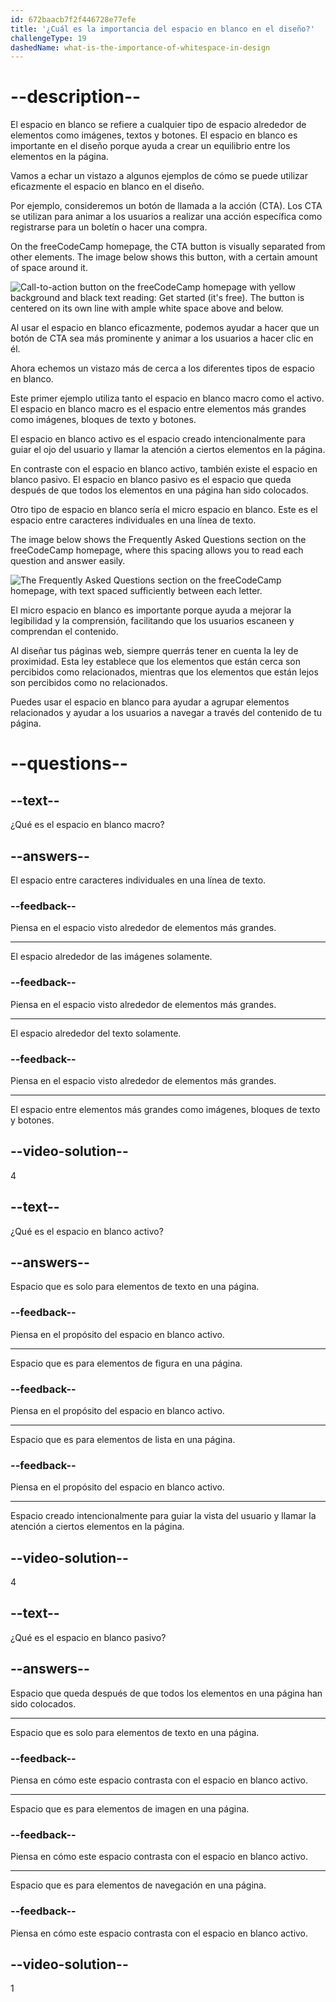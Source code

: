 ```yaml
---
id: 672baacb7f2f446728e77efe
title: '¿Cuál es la importancia del espacio en blanco en el diseño?'
challengeType: 19
dashedName: what-is-the-importance-of-whitespace-in-design
---
```


# --description--

El espacio en blanco se refiere a cualquier tipo de espacio alrededor de elementos como imágenes, textos y botones. El espacio en blanco es importante en el diseño porque ayuda a crear un equilibrio entre los elementos en la página.

Vamos a echar un vistazo a algunos ejemplos de cómo se puede utilizar eficazmente el espacio en blanco en el diseño.

Por ejemplo, consideremos un botón de llamada a la acción (CTA). Los CTA se utilizan para animar a los usuarios a realizar una acción específica como registrarse para un boletín o hacer una compra.

On the freeCodeCamp homepage, the CTA button is visually separated from other elements. The image below shows this button, with a certain amount of space around it.

<img src="https://cdn.freecodecamp.org/curriculum/lecture-transcripts/what-is-the-importance-of-whitespace-in-design-1.png" alt="Call-to-action button on the freeCodeCamp homepage with yellow background and black text reading: Get started (it's free). The button is centered on its own line with ample white space above and below." />

Al usar el espacio en blanco eficazmente, podemos ayudar a hacer que un botón de CTA sea más prominente y animar a los usuarios a hacer clic en él.

Ahora echemos un vistazo más de cerca a los diferentes tipos de espacio en blanco.

Este primer ejemplo utiliza tanto el espacio en blanco macro como el activo. El espacio en blanco macro es el espacio entre elementos más grandes como imágenes, bloques de texto y botones.

El espacio en blanco activo es el espacio creado intencionalmente para guiar el ojo del usuario y llamar la atención a ciertos elementos en la página.

En contraste con el espacio en blanco activo, también existe el espacio en blanco pasivo. El espacio en blanco pasivo es el espacio que queda después de que todos los elementos en una página han sido colocados.

Otro tipo de espacio en blanco sería el micro espacio en blanco. Este es el espacio entre caracteres individuales en una línea de texto.

The image below shows the Frequently Asked Questions section on the freeCodeCamp homepage, where this spacing allows you to read each question and answer easily.

<img src="https://cdn.freecodecamp.org/curriculum/lecture-transcripts/what-is-the-importance-of-whitespace-in-design-2.png" alt="The Frequently Asked Questions section on the freeCodeCamp homepage, with text spaced sufficiently between each letter." />

El micro espacio en blanco es importante porque ayuda a mejorar la legibilidad y la comprensión, facilitando que los usuarios escaneen y comprendan el contenido.

Al diseñar tus páginas web, siempre querrás tener en cuenta la ley de proximidad. Esta ley establece que los elementos que están cerca son percibidos como relacionados, mientras que los elementos que están lejos son percibidos como no relacionados.

Puedes usar el espacio en blanco para ayudar a agrupar elementos relacionados y ayudar a los usuarios a navegar a través del contenido de tu página.

# --questions--

## --text--

¿Qué es el espacio en blanco macro?

## --answers--

El espacio entre caracteres individuales en una línea de texto.

### --feedback--

Piensa en el espacio visto alrededor de elementos más grandes.

---

El espacio alrededor de las imágenes solamente.

### --feedback--

Piensa en el espacio visto alrededor de elementos más grandes.

---

El espacio alrededor del texto solamente.

### --feedback--

Piensa en el espacio visto alrededor de elementos más grandes.

---

El espacio entre elementos más grandes como imágenes, bloques de texto y botones.

## --video-solution--

4

## --text--

¿Qué es el espacio en blanco activo?

## --answers--

Espacio que es solo para elementos de texto en una página.

### --feedback--

Piensa en el propósito del espacio en blanco activo.

---

Espacio que es para elementos de figura en una página.

### --feedback--

Piensa en el propósito del espacio en blanco activo.

---

Espacio que es para elementos de lista en una página.

### --feedback--

Piensa en el propósito del espacio en blanco activo.

---

Espacio creado intencionalmente para guiar la vista del usuario y llamar la atención a ciertos elementos en la página.

## --video-solution--

4

## --text--

¿Qué es el espacio en blanco pasivo?

## --answers--

Espacio que queda después de que todos los elementos en una página han sido colocados.

---

Espacio que es solo para elementos de texto en una página.

### --feedback--

Piensa en cómo este espacio contrasta con el espacio en blanco activo.

---

Espacio que es para elementos de imagen en una página.

### --feedback--

Piensa en cómo este espacio contrasta con el espacio en blanco activo.

---

Espacio que es para elementos de navegación en una página.

### --feedback--

Piensa en cómo este espacio contrasta con el espacio en blanco activo.

## --video-solution--

1
